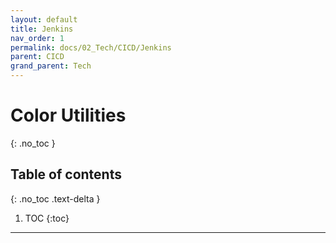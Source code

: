 ```yaml
---
layout: default
title: Jenkins
nav_order: 1
permalink: docs/02_Tech/CICD/Jenkins
parent: CICD
grand_parent: Tech
---
```


# Color Utilities
{: .no_toc }

## Table of contents
{: .no_toc .text-delta }

1. TOC
{:toc}

---